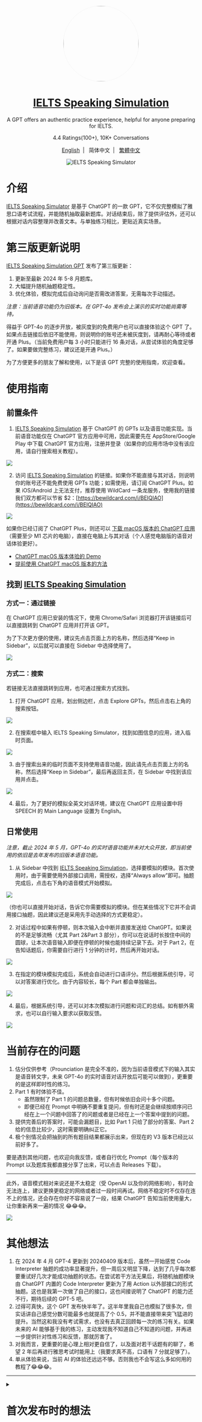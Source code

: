<div align="center">
    <img width="200" height="200" style="display: block; border: 1px solid #f5f5f5; border-radius: 9999px;" src="https://github.com/hubeiqiao/IELTS-Speaking-Simulator/blob/main/IELTS%20Speaking%20Simulator%20icon.png">
</div>
<div align="center">
    <h1><a href="https://chatgpt.com/g/g-uGueIrCsT-ielts-speaking-simulator">IELTS Speaking Simulation</a></h1>
    <p>A GPT offers an authentic practice experience, helpful for anyone preparing for IELTS.</p>
    <p>4.4 Ratings(100+), 10K+ Conversations</p>
    <p><a target="_blank" href="https://github.com/hubeiqiao/IELTS-Speaking-Simulator/blob/main/README_EN.md">English</a>&nbsp;&nbsp;|&nbsp;&nbsp;
    <a>简体中文</a>&nbsp;&nbsp;|&nbsp;&nbsp;
    <a target="_blank" href="https://github.com/hubeiqiao/IELTS-Speaking-Simulator/blob/main/README_TC.md">繁體中文</a>
</a></p>

![IELTS Speaking Simulator](https://github.com/hubeiqiao/IELTS-Speaking-Simulator/blob/main/IELTS%20Speaking%20Simulator_Interface_V3.jpg)

</div>

# 介绍
[IELTS Speaking Simulator](https://chat.openai.com/g/g-uGueIrCsT-ielts-speaking-simulator) 是基于 ChatGPT 的一款 GPT，它不仅完整模拟了雅思口语考试流程，并能随机抽取最新题库。对话结束后，除了提供评估外，还可以根据对话内容整理并改善文本。与单独练习相比，更贴近真实场景。

# 第三版更新说明

[IELTS Speaking Simulation GPT](https://chatgpt.com/g/g-uGueIrCsT-ielts-speaking-simulator) 发布了第三版更新：

1. 更新至最新 2024 年 5-8 月题库。
2. 大幅提升随机抽题稳定性。
3. 优化体验，模拟完成后自动询问是否需改进答案，无需每次手动描述。

*注意：当前语音功能仍为旧版本。在 GPT-4o 发布会上演示的实时功能尚需等待。*

得益于 GPT-4o 的逐步开放，被灰度到的免费用户也可以直接体验这个 GPT 了。如果点击链接后依旧不能使用，则说明你的账号还未被灰度到，请再耐心等待或者开通 Plus。（当前免费用户每 3 小时只能进行 16 条对话，从尝试体验的角度足够了。如果要做完整练习，建议还是开通 Plus。）

为了方便更多的朋友了解和使用，以下是该 GPT 完整的使用指南，欢迎查看。

# 使用指南

## 前置条件

1. [IELTS Speaking Simulation](https://chatgpt.com/g/g-uGueIrCsT-ielts-speaking-simulator) 基于 ChatGPT 的 GPTs 以及语音功能实现。当前语音功能仅在 ChatGPT 官方应用中可用，因此需要先在 AppStore/Google Play 中下载 ChatGPT 官方应用，注册并登录（如果你的应用市场中没有该应用，请自行搜索相关教程）。

![](https://github.com/hubeiqiao/IELTS-Speaking-Simulator/blob/main/IELTS%20Speaking%20Simulator%20V3%20Update_pic_sc/IELTS%20Speaking%20Simulator%20V3%20Update_sc%200.png)

2. 访问 [IELTS Speaking Simulation](https://chatgpt.com/g/g-uGueIrCsT-ielts-speaking-simulator) 的链接。如果你不能直接与其对话，则说明你的账号还不能免费使用 GPTs 功能；如需使用，请订阅 ChatGPT Plus。如果 iOS/Android 上无法支付，推荐使用 WildCard 一条龙服务，使用我的链接我们双方都可以节省 $2：[https://bewildcard.com/i/BEIQIAO](https://bewildcard.com/i/BEIQIAO)

![](https://github.com/hubeiqiao/IELTS-Speaking-Simulator/blob/main/IELTS%20Speaking%20Simulator%20V3%20Update_pic_sc/IELTS%20Speaking%20Simulator%20V3%20Update_sc%201.png)

如果你已经订阅了 ChatGPT Plus，则还可以 [下载 macOS 版本的 ChatGPT 应用](https://community.openai.com/t/downloading-the-new-desktop-app-for-chatgpt/746857)（需要至少 M1 芯片的电脑），直接在电脑上与其对话（个人感觉电脑版的语音对话体验更好）。

- [ChatGPT macOS 版本体验的 Demo](https://x.com/hubeiqiao/status/1792153529987330324)
- [提前使用 ChatGPT macOS 版本的方法](https://x.com/hubeiqiao/status/1792039638439436662)

## 找到 [IELTS Speaking Simulation](https://chatgpt.com/g/g-uGueIrCsT-ielts-speaking-simulator)

### 方式一：通过链接

在 ChatGPT 应用已安装的情况下，使用 Chrome/Safari 浏览器打开该链接后可以直接跳转到 ChatGPT 应用并打开该 GPT。

为了下次更方便的使用，建议先点击页面上方的名称，然后选择“Keep in Sidebar”，以后就可以直接在 Sidebar 中选择使用了。

![](https://github.com/hubeiqiao/IELTS-Speaking-Simulator/blob/main/IELTS%20Speaking%20Simulator%20V3%20Update_pic_sc/IELTS%20Speaking%20Simulator%20V3%20Update_sc%202.png)

### 方式二：搜索

若链接无法直接跳转到应用，也可通过搜索方式找到。

1. 打开 ChatGPT 应用，划出侧边栏，点击 Explore GPTs，然后点击右上角的搜索按钮。

![](https://github.com/hubeiqiao/IELTS-Speaking-Simulator/blob/main/IELTS%20Speaking%20Simulator%20V3%20Update_pic_sc/IELTS%20Speaking%20Simulator%20V3%20Update_sc%203.png)

2. 在搜索框中输入 IELTS Speaking Simulator，找到如图信息的应用，进入临时页面。

![](https://github.com/hubeiqiao/IELTS-Speaking-Simulator/blob/main/IELTS%20Speaking%20Simulator%20V3%20Update_pic_sc/IELTS%20Speaking%20Simulator%20V3%20Update_sc%204.png)

3. 由于搜索出来的临时页面不支持使用语音功能，因此请先点击页面上方的名称，然后选择“Keep in Sidebar”，最后再返回主页，在 Sidebar 中找到该应用并点击。

![](https://github.com/hubeiqiao/IELTS-Speaking-Simulator/blob/main/IELTS%20Speaking%20Simulator%20V3%20Update_pic_sc/IELTS%20Speaking%20Simulator%20V3%20Update_sc%205.png)

4. 最后，为了更好的模拟全英文对话环境，建议在 ChatGPT 应用设置中将 SPEECH 的 Main Language 设置为 English。

## 日常使用

*注意，截止 2024 年 5 月，GPT-4o 的实时语音功能并未对大众开放，即当前使用的依旧是去年发布的旧版本语音功能。*

1. 从 Sidebar 中找到 [IELTS Speaking Simulation](https://chatgpt.com/g/g-uGueIrCsT-ielts-speaking-simulator)，选择要模拟的模块。首次使用时，由于需要使用外部接口调用，需授权，选择“Always allow”即可。抽题完成后，点击右下角的语音模式开始模拟。

![](https://github.com/hubeiqiao/IELTS-Speaking-Simulator/blob/main/IELTS%20Speaking%20Simulator%20V3%20Update_pic_sc/IELTS%20Speaking%20Simulator%20V3%20Update_sc%206.png)

（你也可以直接开始对话，告诉它你需要模拟的模块。但在某些情况下它并不会调用接口抽题，因此建议还是采用先手动选择的方式更稳定）。

2. 对话过程中如果有停顿，则本次输入会中断并直接发送给 ChatGPT。如果说的不是足够流畅（尤其 Part 2&Part 3 部分），你可以在说话时长按住中间的圆球，让本次语音输入即便在停顿的时候也能持续记录下去。对于 Part 2，在告知话题后，你需要自行进行 1 分钟的计时，然后再开始对话。

![](https://github.com/hubeiqiao/IELTS-Speaking-Simulator/blob/main/IELTS%20Speaking%20Simulator%20V3%20Update_pic_sc/IELTS%20Speaking%20Simulator%20V3%20Update_sc%207.png)

3. 在指定的模块模拟完成后，系统会自动进行口语评分。然后根据系统引导，可以对答案进行优化。由于内容较长，每个 Part 都会单独输出。

![](https://github.com/hubeiqiao/IELTS-Speaking-Simulator/blob/main/IELTS%20Speaking%20Simulator%20V3%20Update_pic_sc/IELTS%20Speaking%20Simulator%20V3%20Update_sc%208.png)

4. 最后，根据系统引导，还可以对本次模拟进行问题和词汇的总结。如有额外需求，也可以自行输入要求以获取反馈。

![](https://github.com/hubeiqiao/IELTS-Speaking-Simulator/blob/main/IELTS%20Speaking%20Simulator%20V3%20Update_pic_sc/IELTS%20Speaking%20Simulator%20V3%20Update_sc%209.png)

# 当前存在的问题

1. 估分仅供参考（Prounciation 是完全不准的，因为当前语音模式下的输入其实是语音转文字，未来 GPT-4o 的实时语音对话开放后可能可以做到），更重要的是这样即时性的练习。
2. Part 1 有时体验不佳。
    - 虽然限制了 Part 1 的问题总数量，但有时候依旧会问十多个问题。
    - 即便已经在 Prompt 中明确不要重复提问，但有时还是会继续按顺序问已经在上一个问题中回答了的问题或者是已经在上一个答案中提到的问题。
3. 提供完善后的答案时，可能会漏题目，比如 Part 1 只给了部分的答案、Part 2 给的信息比较少，这时需要明确纠正它。
4. 极个别情况会把抽到的所有题目结果都展示出来，但现在的 V3 版本已经比以前好多了。

要是遇到其他问题，也欢迎向我反馈，或者自行优化 Prompt（每个版本的 Prompt 以及题库我都直接分享了出来，可以点击 Releases 下载）。

---

此外，语音模式相对来说还是不太稳定（受 OpenAI 以及你的网络影响），有时会无法连上，建议更换更稳定的网络或者过一段时间再试。网络不稳定时不仅存在连不上的情况，还会存在你好不容易说了一段，结果 ChatGPT 告知当前使用量大，让你重新再来一遍的情况 😂😂😂。

![](https://github.com/hubeiqiao/IELTS-Speaking-Simulator/blob/main/IELTS%20Speaking%20Simulator%20V3%20Update_pic_sc/IELTS%20Speaking%20Simulator%20V3%20Update_sc%2010.png)

# 其他想法

1. 在 2024 年 4 月 GPT-4 更新到 20240409 版本后，虽然一开始感觉 Code Interpreter 抽题的成功率显著提升，但一周后又明显下降，达到了几乎每次都要重试好几次才能成功抽题的状态。在尝试若干方法无果后，将随机抽题模块由 ChatGPT 内置的 Code Interpreter 更新为了用 Action 以外部接口的形式抽题。这也是我第一次做了自己的接口，这也间接说明了 ChatGPT 的能力还不行，期待后续的 GPT-5 吧。
2. 过得可真快，这个 GPT 发布快半年了。这半年里我自己也模拟了很多次，但实话讲自己感觉分数可能最多也就提高了个 0.5，并不能直接带来突飞猛进的提升。当然这和我没有考试需求，也没有去真正回顾每一次的练习有关。如果未来的 AI 能够基于我的练习，主动发现我不知道自己不知道的问题，并再进一步提供针对性练习和反馈，那就厉害了。
3. 对我而言，更重要的是心理上相对更自信了，以及面对若干话题有的聊了，希望 2 年后再进行雅思考试时能用上（我要求真不高，口语有 7 分就足够了）。
4. 单从体验来说，当前 AI 的体验还远远不够。否则我也不会写这么多如何用的教程了😂😂😂。

---

<details>
<summary><h1> 首次发布时的想法</h1></summary>

<p>
（写于 2023.12）

## 学习途中的想法碎片
1. 我也尝试过其他口语练习 GPTs，但往往只围绕我熟悉的话题。虽然我没有即刻的雅思考试需求，但我仍然觉得，使用这种具有明确标准的练习框架更为合适。
2. 同时也不需要像以前准备雅思口语一样刻意去背诵或者套题，就当作是即时的练习就好了。遇到中文也说不清楚的话题，完成后记住框架和关键词就好了。
3. 实话讲，这是我用过的最好 GPTs，相比一对一口语陪练的费用，每月支付 20 美元甚至更多对我来说是物超所值的。希望在长时间的坚持练习后能够帮助我克服对话焦虑的恐惧。当然，这只是个开始，估计之后我会再找行为面试相关的 GPTs。
4. 曾经有朋友告诫我，无论采用什么方式，都能够学好英语，关键在于能否重复的坚持下去。如果最终要熟练使用语言的话，效率至上是陷阱。这是我从上一次准备中学习到的。这是我上次写的文章：[《期望与现实：有关 ChatGPT 辅助语言学习的暴论》](https://hubeiqiao.notion.site/ChatGPT-d9336f61a18f48aebbb9dd23d39bc326)

## 制作过程分享
1. 我在 [附件](https://github.com/hubeiqiao/IELTS-Speaking-Simulator/blob/main/IELTS-Speaking-Simulator_Instructrion_20231215.txt) 中附上了这个 GPT 当前的 Instructions（Python 脚本也补上了），你可以复制一份创建属于你自己的 GPTs 以及针对性改造其中的流程或者题库。
2. 在制作这个 GPT 时，遇到的最大困难是不知道如何让其能够做到随机抽取题库。修改测试了多次 Prompt 后都依旧做不到随机，都是固定循环。幸运的是，在 [@goldengrape](https://twitter.com/goldengrape) 的提示下，我意识到 Knowledge 除了可以上传文本文件外，还可以上传 Python 脚本让其使用 Code Interpreter 执行。若干次调试后，总算解决了问题。曾经也考虑过使用 Actions 来对接外部接口，但当前的 GPTs 一旦使用外部 Actions 后，就没办法在手机上用了，也就无法使用语音对话功能了。
3. 体验的其他类似 GPT，大多都会把该 Topic 下的所有问题都扔出来。一开始我也遇到了类似问题，经过多次尝试修改后才勉强解决问题（并不能保证完全解决，如果遇到了就重试一次吧）。
4. 附件中题库取自雅思哥整理的 9-12 月题库。当前 GPT 中的题库已更新至 2024 年 1-4 月的题库。

## 为什么分享出来
1. 这个 GPT 只是我自己用以及探索可能性的，现在一切都还是太早了。在每天练习后，我都会不由感叹这真是太棒了，并暗自称赞这是目前同类中最好的 GPT。想着反正都做出来了，不如让更多有类似需求的朋友来使用。
2. 更坦诚地讲，没什么要隐藏的，因为通过 Prompt 技巧是可以把我的 Instructions 给拿到的（我也没想过增加保护 Prompt，因为始终会有方式弄出来）。既然如此，不如直接公开出来给大家。
3. 产品上，现在的使用者至少有几百位了，因此我需要更谨慎的来做改动。既然如此，不如公开分享出来，让大家都有基于自己需求修改的可能性  以及搜集大家的反馈来改进这个小工具。
4. 对话练习只是其中一个部分。我觉得同等重要的是练习后的整理。如果能够看到大家不同的使用技巧，发现我不知道自己不知道的内容或者技巧就更好了。
5. ChatGPT 目前依旧是个大玩具。但至少从语言学习的场景看，是大有可为的。希望可以启发相关开发者，设计出更好的产品。

---

除了这个口语 GPT 外，我也创建了阅读和写作的 GPTs，供参考。
- [IELTS Reading Tutor](https://chat.openai.com/g/g-vYk0G1CPU-ielts-reading-tutor): Please provide the Reading article, questions, and your thoughts or concerns, so that I can offer detailed feedback and explanations.
- [IELTS Writing Mentor](https://chat.openai.com/g/g-vG4GIq3DH-ielts-writing-mentor): Get personalized IELTS writing assistance, focusing on in-depth analysis and enhancement of both Task 1 and Task 2. Simply paste your task and essay to receive expert guidance.

---

最后，由衷的感谢 Sam 和 OpenAI([《ChatGPT 发布一周年个人随想》](https://hubeiqiao.notion.site/ChatGPT-0f9698e081dc4a1ca647293ec8c783ea?pvs=4))。我从未想过自己一个人不是那么耗时的就能够做出这样的产品，这也间接说明了 Artificial General Intelligence(AGI) 将会在未来的年份里彻底革新整个社会。对于我们这样的普通人，当下最务实的建议就是在真实场景中去实际体验这些产品。这仅仅只是个开始，需要更多耐心。

</p>
</details>
